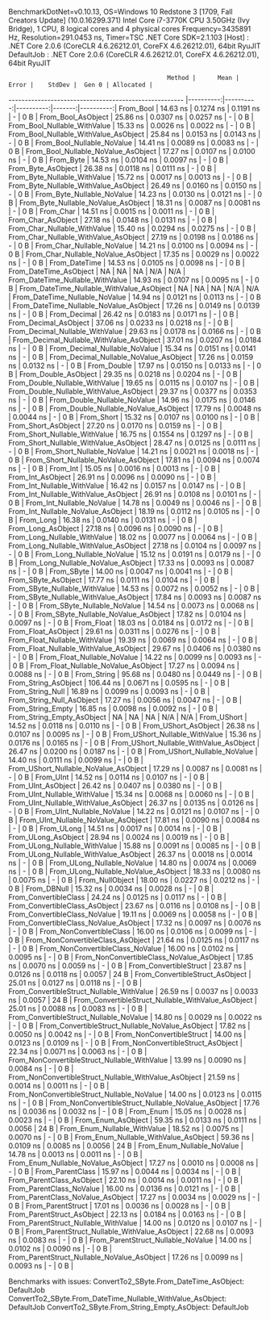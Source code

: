 
BenchmarkDotNet=v0.10.13, OS=Windows 10 Redstone 3 [1709, Fall Creators Update] (10.0.16299.371)
Intel Core i7-3770K CPU 3.50GHz (Ivy Bridge), 1 CPU, 8 logical cores and 4 physical cores
Frequency=3435891 Hz, Resolution=291.0453 ns, Timer=TSC
.NET Core SDK=2.1.103
  [Host]     : .NET Core 2.0.6 (CoreCLR 4.6.26212.01, CoreFX 4.6.26212.01), 64bit RyuJIT
  DefaultJob : .NET Core 2.0.6 (CoreCLR 4.6.26212.01, CoreFX 4.6.26212.01), 64bit RyuJIT


                                                Method |      Mean |     Error |    StdDev |  Gen 0 | Allocated |
------------------------------------------------------ |----------:|----------:|----------:|-------:|----------:|
                                             From_Bool |  14.63 ns | 0.1274 ns | 0.1191 ns |      - |       0 B |
                                    From_Bool_AsObject |  25.86 ns | 0.0307 ns | 0.0257 ns |      - |       0 B |
                          From_Bool_Nullable_WithValue |  15.33 ns | 0.0026 ns | 0.0022 ns |      - |       0 B |
                 From_Bool_Nullable_WithValue_AsObject |  25.84 ns | 0.0153 ns | 0.0143 ns |      - |       0 B |
                            From_Bool_Nullable_NoValue |  14.41 ns | 0.0089 ns | 0.0083 ns |      - |       0 B |
                   From_Bool_Nullable_NoValue_AsObject |  17.27 ns | 0.0107 ns | 0.0100 ns |      - |       0 B |
                                             From_Byte |  14.53 ns | 0.0104 ns | 0.0097 ns |      - |       0 B |
                                    From_Byte_AsObject |  26.38 ns | 0.0118 ns | 0.0111 ns |      - |       0 B |
                          From_Byte_Nullable_WithValue |  15.72 ns | 0.0017 ns | 0.0013 ns |      - |       0 B |
                 From_Byte_Nullable_WithValue_AsObject |  26.49 ns | 0.0160 ns | 0.0150 ns |      - |       0 B |
                            From_Byte_Nullable_NoValue |  14.23 ns | 0.0130 ns | 0.0121 ns |      - |       0 B |
                   From_Byte_Nullable_NoValue_AsObject |  18.31 ns | 0.0087 ns | 0.0081 ns |      - |       0 B |
                                             From_Char |  14.51 ns | 0.0015 ns | 0.0011 ns |      - |       0 B |
                                    From_Char_AsObject |  27.18 ns | 0.0148 ns | 0.0131 ns |      - |       0 B |
                          From_Char_Nullable_WithValue |  15.40 ns | 0.0294 ns | 0.0275 ns |      - |       0 B |
                 From_Char_Nullable_WithValue_AsObject |  27.19 ns | 0.0198 ns | 0.0186 ns |      - |       0 B |
                            From_Char_Nullable_NoValue |  14.21 ns | 0.0100 ns | 0.0094 ns |      - |       0 B |
                   From_Char_Nullable_NoValue_AsObject |  17.35 ns | 0.0029 ns | 0.0022 ns |      - |       0 B |
                                         From_DateTime |  14.53 ns | 0.0105 ns | 0.0098 ns |      - |       0 B |
                                From_DateTime_AsObject |        NA |        NA |        NA |    N/A |       N/A |
                      From_DateTime_Nullable_WithValue |  14.93 ns | 0.0107 ns | 0.0095 ns |      - |       0 B |
             From_DateTime_Nullable_WithValue_AsObject |        NA |        NA |        NA |    N/A |       N/A |
                        From_DateTime_Nullable_NoValue |  14.94 ns | 0.0121 ns | 0.0113 ns |      - |       0 B |
               From_DateTime_Nullable_NoValue_AsObject |  17.26 ns | 0.0149 ns | 0.0139 ns |      - |       0 B |
                                          From_Decimal |  26.42 ns | 0.0183 ns | 0.0171 ns |      - |       0 B |
                                 From_Decimal_AsObject |  37.06 ns | 0.0233 ns | 0.0218 ns |      - |       0 B |
                       From_Decimal_Nullable_WithValue |  29.63 ns | 0.0178 ns | 0.0166 ns |      - |       0 B |
              From_Decimal_Nullable_WithValue_AsObject |  37.01 ns | 0.0207 ns | 0.0184 ns |      - |       0 B |
                         From_Decimal_Nullable_NoValue |  15.34 ns | 0.0151 ns | 0.0141 ns |      - |       0 B |
                From_Decimal_Nullable_NoValue_AsObject |  17.26 ns | 0.0159 ns | 0.0132 ns |      - |       0 B |
                                           From_Double |  17.97 ns | 0.0150 ns | 0.0133 ns |      - |       0 B |
                                  From_Double_AsObject |  29.35 ns | 0.0218 ns | 0.0204 ns |      - |       0 B |
                        From_Double_Nullable_WithValue |  19.65 ns | 0.0115 ns | 0.0107 ns |      - |       0 B |
               From_Double_Nullable_WithValue_AsObject |  29.37 ns | 0.0377 ns | 0.0353 ns |      - |       0 B |
                          From_Double_Nullable_NoValue |  14.96 ns | 0.0175 ns | 0.0146 ns |      - |       0 B |
                 From_Double_Nullable_NoValue_AsObject |  17.79 ns | 0.0048 ns | 0.0044 ns |      - |       0 B |
                                            From_Short |  15.32 ns | 0.0107 ns | 0.0100 ns |      - |       0 B |
                                   From_Short_AsObject |  27.20 ns | 0.0170 ns | 0.0159 ns |      - |       0 B |
                         From_Short_Nullable_WithValue |  16.75 ns | 0.1554 ns | 0.1297 ns |      - |       0 B |
                From_Short_Nullable_WithValue_AsObject |  28.47 ns | 0.0125 ns | 0.0111 ns |      - |       0 B |
                           From_Short_Nullable_NoValue |  14.21 ns | 0.0021 ns | 0.0018 ns |      - |       0 B |
                  From_Short_Nullable_NoValue_AsObject |  17.81 ns | 0.0094 ns | 0.0074 ns |      - |       0 B |
                                              From_Int |  15.05 ns | 0.0016 ns | 0.0013 ns |      - |       0 B |
                                     From_Int_AsObject |  26.91 ns | 0.0096 ns | 0.0090 ns |      - |       0 B |
                           From_Int_Nullable_WithValue |  16.42 ns | 0.0157 ns | 0.0147 ns |      - |       0 B |
                  From_Int_Nullable_WithValue_AsObject |  26.91 ns | 0.0108 ns | 0.0101 ns |      - |       0 B |
                             From_Int_Nullable_NoValue |  14.78 ns | 0.0049 ns | 0.0046 ns |      - |       0 B |
                    From_Int_Nullable_NoValue_AsObject |  18.19 ns | 0.0112 ns | 0.0105 ns |      - |       0 B |
                                             From_Long |  16.38 ns | 0.0140 ns | 0.0131 ns |      - |       0 B |
                                    From_Long_AsObject |  27.18 ns | 0.0096 ns | 0.0090 ns |      - |       0 B |
                          From_Long_Nullable_WithValue |  18.02 ns | 0.0077 ns | 0.0064 ns |      - |       0 B |
                 From_Long_Nullable_WithValue_AsObject |  27.18 ns | 0.0104 ns | 0.0097 ns |      - |       0 B |
                            From_Long_Nullable_NoValue |  15.12 ns | 0.0191 ns | 0.0179 ns |      - |       0 B |
                   From_Long_Nullable_NoValue_AsObject |  17.33 ns | 0.0093 ns | 0.0087 ns |      - |       0 B |
                                            From_SByte |  14.00 ns | 0.0047 ns | 0.0041 ns |      - |       0 B |
                                   From_SByte_AsObject |  17.77 ns | 0.0111 ns | 0.0104 ns |      - |       0 B |
                         From_SByte_Nullable_WithValue |  14.53 ns | 0.0072 ns | 0.0052 ns |      - |       0 B |
                From_SByte_Nullable_WithValue_AsObject |  17.84 ns | 0.0093 ns | 0.0087 ns |      - |       0 B |
                           From_SByte_Nullable_NoValue |  14.54 ns | 0.0073 ns | 0.0068 ns |      - |       0 B |
                  From_SByte_Nullable_NoValue_AsObject |  17.82 ns | 0.0104 ns | 0.0097 ns |      - |       0 B |
                                            From_Float |  18.03 ns | 0.0184 ns | 0.0172 ns |      - |       0 B |
                                   From_Float_AsObject |  29.61 ns | 0.0311 ns | 0.0276 ns |      - |       0 B |
                         From_Float_Nullable_WithValue |  19.39 ns | 0.0069 ns | 0.0064 ns |      - |       0 B |
                From_Float_Nullable_WithValue_AsObject |  29.67 ns | 0.0406 ns | 0.0380 ns |      - |       0 B |
                           From_Float_Nullable_NoValue |  14.22 ns | 0.0099 ns | 0.0093 ns |      - |       0 B |
                  From_Float_Nullable_NoValue_AsObject |  17.27 ns | 0.0094 ns | 0.0088 ns |      - |       0 B |
                                           From_String |  95.68 ns | 0.0480 ns | 0.0449 ns |      - |       0 B |
                                  From_String_AsObject | 106.44 ns | 0.0671 ns | 0.0595 ns |      - |       0 B |
                                      From_String_Null |  16.89 ns | 0.0099 ns | 0.0093 ns |      - |       0 B |
                             From_String_Null_AsObject |  17.27 ns | 0.0056 ns | 0.0047 ns |      - |       0 B |
                                     From_String_Empty |  16.85 ns | 0.0098 ns | 0.0092 ns |      - |       0 B |
                            From_String_Empty_AsObject |        NA |        NA |        NA |    N/A |       N/A |
                                           From_UShort |  14.52 ns | 0.0118 ns | 0.0110 ns |      - |       0 B |
                                  From_UShort_AsObject |  26.38 ns | 0.0107 ns | 0.0095 ns |      - |       0 B |
                        From_UShort_Nullable_WithValue |  15.36 ns | 0.0176 ns | 0.0165 ns |      - |       0 B |
               From_UShort_Nullable_WithValue_AsObject |  26.47 ns | 0.0200 ns | 0.0187 ns |      - |       0 B |
                          From_UShort_Nullable_NoValue |  14.40 ns | 0.0111 ns | 0.0099 ns |      - |       0 B |
                 From_UShort_Nullable_NoValue_AsObject |  17.29 ns | 0.0087 ns | 0.0081 ns |      - |       0 B |
                                             From_UInt |  14.52 ns | 0.0114 ns | 0.0107 ns |      - |       0 B |
                                    From_UInt_AsObject |  26.42 ns | 0.0407 ns | 0.0380 ns |      - |       0 B |
                          From_UInt_Nullable_WithValue |  15.34 ns | 0.0068 ns | 0.0060 ns |      - |       0 B |
                 From_UInt_Nullable_WithValue_AsObject |  26.37 ns | 0.0135 ns | 0.0126 ns |      - |       0 B |
                            From_UInt_Nullable_NoValue |  14.22 ns | 0.0121 ns | 0.0107 ns |      - |       0 B |
                   From_UInt_Nullable_NoValue_AsObject |  17.81 ns | 0.0090 ns | 0.0084 ns |      - |       0 B |
                                            From_ULong |  14.51 ns | 0.0017 ns | 0.0014 ns |      - |       0 B |
                                   From_ULong_AsObject |  28.94 ns | 0.0024 ns | 0.0019 ns |      - |       0 B |
                         From_ULong_Nullable_WithValue |  15.88 ns | 0.0091 ns | 0.0085 ns |      - |       0 B |
                From_ULong_Nullable_WithValue_AsObject |  26.37 ns | 0.0018 ns | 0.0014 ns |      - |       0 B |
                           From_ULong_Nullable_NoValue |  14.80 ns | 0.0074 ns | 0.0069 ns |      - |       0 B |
                  From_ULong_Nullable_NoValue_AsObject |  18.33 ns | 0.0080 ns | 0.0075 ns |      - |       0 B |
                                       From_NullObject |  18.00 ns | 0.0227 ns | 0.0212 ns |      - |       0 B |
                                           From_DBNull |  15.32 ns | 0.0034 ns | 0.0028 ns |      - |       0 B |
                                 From_ConvertibleClass |  24.24 ns | 0.0125 ns | 0.0117 ns |      - |       0 B |
                        From_ConvertibleClass_AsObject |  23.67 ns | 0.0116 ns | 0.0108 ns |      - |       0 B |
                         From_ConvertibleClass_NoValue |  19.11 ns | 0.0069 ns | 0.0058 ns |      - |       0 B |
                From_ConvertibleClass_NoValue_AsObject |  17.32 ns | 0.0097 ns | 0.0076 ns |      - |       0 B |
                              From_NonConvertibleClass |  16.00 ns | 0.0106 ns | 0.0099 ns |      - |       0 B |
                     From_NonConvertibleClass_AsObject |  21.64 ns | 0.0125 ns | 0.0117 ns |      - |       0 B |
                      From_NonConvertibleClass_NoValue |  16.00 ns | 0.0102 ns | 0.0095 ns |      - |       0 B |
             From_NonConvertibleClass_NoValue_AsObject |  17.85 ns | 0.0070 ns | 0.0059 ns |      - |       0 B |
                                From_ConvertibleStruct |  23.87 ns | 0.0126 ns | 0.0118 ns | 0.0057 |      24 B |
                       From_ConvertibleStruct_AsObject |  25.01 ns | 0.0127 ns | 0.0118 ns |      - |       0 B |
             From_ConvertibleStruct_Nullable_WithValue |  26.59 ns | 0.0037 ns | 0.0033 ns | 0.0057 |      24 B |
    From_ConvertibleStruct_Nullable_WithValue_AsObject |  25.01 ns | 0.0088 ns | 0.0083 ns |      - |       0 B |
               From_ConvertibleStruct_Nullable_NoValue |  14.80 ns | 0.0029 ns | 0.0022 ns |      - |       0 B |
      From_ConvertibleStruct_Nullable_NoValue_AsObject |  17.82 ns | 0.0050 ns | 0.0042 ns |      - |       0 B |
                             From_NonConvertibleStruct |  14.00 ns | 0.0123 ns | 0.0109 ns |      - |       0 B |
                    From_NonConvertibleStruct_AsObject |  22.34 ns | 0.0071 ns | 0.0063 ns |      - |       0 B |
          From_NonConvertibleStruct_Nullable_WithValue |  13.99 ns | 0.0090 ns | 0.0084 ns |      - |       0 B |
 From_NonConvertibleStruct_Nullable_WithValue_AsObject |  21.59 ns | 0.0014 ns | 0.0011 ns |      - |       0 B |
            From_NonConvertibleStruct_Nullable_NoValue |  14.00 ns | 0.0123 ns | 0.0115 ns |      - |       0 B |
   From_NonConvertibleStruct_Nullable_NoValue_AsObject |  17.76 ns | 0.0036 ns | 0.0032 ns |      - |       0 B |
                                             From_Enum |  15.05 ns | 0.0028 ns | 0.0023 ns |      - |       0 B |
                                    From_Enum_AsObject |  59.35 ns | 0.0133 ns | 0.0111 ns | 0.0056 |      24 B |
                          From_Enum_Nullable_WithValue |  18.52 ns | 0.0075 ns | 0.0070 ns |      - |       0 B |
                 From_Enum_Nullable_WithValue_AsObject |  59.36 ns | 0.0109 ns | 0.0085 ns | 0.0056 |      24 B |
                            From_Enum_Nullable_NoValue |  14.78 ns | 0.0013 ns | 0.0011 ns |      - |       0 B |
                   From_Enum_Nullable_NoValue_AsObject |  17.27 ns | 0.0010 ns | 0.0008 ns |      - |       0 B |
                                      From_ParentClass |  15.97 ns | 0.0044 ns | 0.0034 ns |      - |       0 B |
                             From_ParentClass_AsObject |  22.10 ns | 0.0014 ns | 0.0011 ns |      - |       0 B |
                              From_ParentClass_NoValue |  16.00 ns | 0.0136 ns | 0.0121 ns |      - |       0 B |
                     From_ParentClass_NoValue_AsObject |  17.27 ns | 0.0034 ns | 0.0029 ns |      - |       0 B |
                                     From_ParentStruct |  17.01 ns | 0.0036 ns | 0.0028 ns |      - |       0 B |
                            From_ParentStruct_AsObject |  22.13 ns | 0.0184 ns | 0.0163 ns |      - |       0 B |
                  From_ParentStruct_Nullable_WithValue |  14.00 ns | 0.0120 ns | 0.0107 ns |      - |       0 B |
         From_ParentStruct_Nullable_WithValue_AsObject |  22.68 ns | 0.0093 ns | 0.0083 ns |      - |       0 B |
                    From_ParentStruct_Nullable_NoValue |  14.00 ns | 0.0102 ns | 0.0090 ns |      - |       0 B |
           From_ParentStruct_Nullable_NoValue_AsObject |  17.26 ns | 0.0099 ns | 0.0093 ns |      - |       0 B |

Benchmarks with issues:
  ConvertTo2_SByte.From_DateTime_AsObject: DefaultJob
  ConvertTo2_SByte.From_DateTime_Nullable_WithValue_AsObject: DefaultJob
  ConvertTo2_SByte.From_String_Empty_AsObject: DefaultJob

